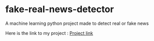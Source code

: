 # fake-real-news-detector
A machine learning python project made to detect real or fake news
<p>Here is the link to my project : <a href = "https://nipun00-fake-real-news-detector-project-9ojykr.streamlitapp.com/" target="blank" > Project link </a> </p>
